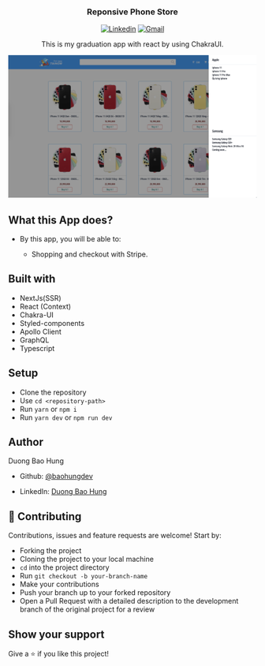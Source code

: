 <h3 align="center">Reponsive Phone Store</h3>

<div align="center">

[![Linkedin](https://img.shields.io/badge/-LinkedIn-blue?style=flat&logo=Linkedin&logoColor=white)](https://www.linkedin.com/in/hung-duong-7382741a7/)
[![Gmail](https://img.shields.io/badge/-Gmail-c14438?style=flat&logo=Gmail&logoColor=white)](mailto:baohungdev@icloud.com)

</div>
<p align="center">This is my graduation app with react by using ChakraUI.</p>

![Home Page](/public/homepage.png)

## What this App does?

- By this app, you will be able to:

  - Shopping and checkout with Stripe.

## Built with

- NextJs(SSR)
- React (Context)
- Chakra-UI
- Styled-components
- Apollo Client
- GraphQL
- Typescript

## Setup

- Clone the repository
- Use `cd <repository-path>`
- Run `yarn` or `npm i`
- Run `yarn dev` or `npm run dev`

## Author

Duong Bao Hung

- Github: [@baohungdev](https://github.com/baohungdev)

- LinkedIn: [Duong Bao Hung](<[www.linkedin.com/in/hung-duong-7382741a7/](https://www.linkedin.com/in/hung-duong-7382741a7/)>)

## 🤝 Contributing

Contributions, issues and feature requests are welcome! Start by:

- Forking the project
- Cloning the project to your local machine
- `cd` into the project directory
- Run `git checkout -b your-branch-name`
- Make your contributions
- Push your branch up to your forked repository
- Open a Pull Request with a detailed description to the development branch of the original project for a review

## Show your support

Give a ⭐️ if you like this project!
